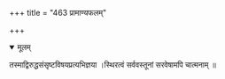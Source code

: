 +++
title = "463 प्रामाण्यफलम्"

+++


<details open><summary>मूलम्</summary>

तस्माद्विरुद्धसंसृष्टविषयप्रत्यभिज्ञया ।स्थिरत्वं सर्ववस्तूनां सरवेषामपि चात्मनाम् ॥
</details>


